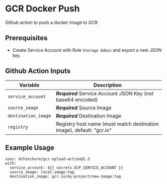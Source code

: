 # GCR Docker Push

Github action to push a docker image to GCR

## Prerequisites

* Create Service Account with Role `Storage Admin` and export a new JSON key.


## Github Action Inputs

| Variable                         | Description                                                                 |
|----------------------------------|-----------------------------------------------------------------------------|
| `service_account`                          | ***Required*** Service Account JSON Key (not base64 encoded)                |
| `source_image`                            | ***Required*** Source Image                                                 |
| `destination_image`                            | ***Required*** Destination Image                                            |
| `registry`                       |  Registry host name (must match destination image), default: "gcr.io"       |


## Example Usage

```
uses: dchinchure/gcr-upload-action@1.3
with:
  service_account: ${{ secrets.GCP_SERVICE_ACCOUNT }}
  source_image: local-image:tag
  destination_image: gcr.io/my-project/new-image:tag
```

